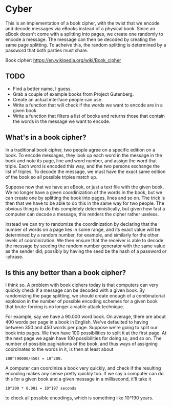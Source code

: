 # Cyber

This is an implementation of a book cipher, with the twist that we encode and
decode messages via eBooks instead of a physical book. Since an eBook doesn't
come with a splitting into pages, we create one randomly to encode a message.
The message can then be decoded by creating the same page splitting. To acheive
this, the random splitting is determined by a password that both parties must
share.

Book cipher: https://en.wikipedia.org/wiki/Book_cipher

## TODO

* Find a better name, I guess.
* Grab a couple of example books from Project Gutenberg.
* Create an actual interface people can use.
* Write a function that will check if the words we want to encode are in a given
  book.
* Write a function that filters a list of books and returns those that contain
  the words in the message we want to encode.

## What's in a book cipher?

In a traditional book cipher, two people agree on a specific edition on a book.
To encode messages, they look up each word in the message in the book and note
its page, line and word number, and assign the word that triple. Each word is
encoded this way, and the two persons exchange the list of triples. To decode
the message, we must have the exact same edition of the book so all possible
triples match up.

Suppose now that we have an eBook, or just a text file with the given book. We
no longer have a given coordinization of the words in the book, but we can
create one by splitting the book into pages, lines and so on. The trick is then
that we have to be able to do this in the same way for two people.  The obvious
thing is to do this completely deterministically, but given how fast a computer
can decode a message, this renders the cipher rather useless.

Instead we can try to randomize the coordinization by declaring that the number
of words on a page lies in some range, and its exact value will be determined by
a random number, for example, and similarly for the other levels of
coordinization. We then ensure that the receiver is able to decode the message
by seeding the random number generator with the same value as the sender did;
possibly by having the seed be the hash of a password or -phrase.

## Is this any better than a book cipher?

I think so. A problem with book ciphers today is that computers can very quickly
check if a message can be decoded with a given book. By randomizing the page
splitting, we should create enough of a combinatorial explosion in the number of
possible encoding schemes for a given book that brute-forcing is no longer a
viable attack technique.

For example, say we have a 90.000 word book. On average, there are about 400
words per page in a book in English. We've defaulted to having between 350 and
450 words per page. Suppose we're going to split our book into pages. We then
have 100 possibilities to split it at the first page. At the next page we again
have 100 possibilities for doing so, and so on. The number of possible
paginations of the book, and thus ways of assigning coordinates to the words in
it, is then at least about

    100^(90000/450) = 10^200.

A computer can coordinize a book very quickly, and check if the resulting
encoding makes any sense pretty quickly too. If we say a computer can do this
for a given book and a given message in a millisecond, it'll take it

    10^200 * 0.001 = 10^197 seconds

to check all possible encodings, which is something like 10^190 years.

